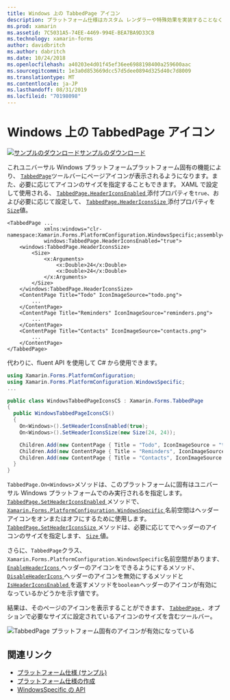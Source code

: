 ```yaml
---
title: Windows 上の TabbedPage アイコン
description: プラットフォーム仕様はカスタム レンダラーや特殊効果を実装することなく、特定のプラットフォームでのみ利用できる機能の使用を可能にします。 この記事では、TabbedPage ツールバーにページアイコンを表示できるようにする、Windows プラットフォーム固有のを使用する方法について説明します。
ms.prod: xamarin
ms.assetid: 7C5031A5-74EE-4469-994E-BEA7BA9D33CB
ms.technology: xamarin-forms
author: davidbritch
ms.author: dabritch
ms.date: 10/24/2018
ms.openlocfilehash: a40203e4d01f45ef36ee6988198400a259600aac
ms.sourcegitcommit: 1e3a0d853669dcc57d5dee0894d325d40c7d8009
ms.translationtype: MT
ms.contentlocale: ja-JP
ms.lasthandoff: 08/31/2019
ms.locfileid: "70198098"
---
```

# <a name="tabbedpage-icons-on-windows"></a>Windows 上の TabbedPage アイコン

[![サンプルのダウンロード](~/media/shared/download.png)サンプルのダウンロード](https://docs.microsoft.com/samples/xamarin/xamarin-forms-samples/userinterface-platformspecifics)

これユニバーサル Windows プラットフォームプラットフォーム固有の機能により、 [`TabbedPage`](xref:Xamarin.Forms.TabbedPage)ツールバーにページアイコンが表示されるようになります。また、必要に応じてアイコンのサイズを指定することもできます。 XAML で設定して使用される、 [ `TabbedPage.HeaderIconsEnabled` ](xref:Xamarin.Forms.PlatformConfiguration.WindowsSpecific.TabbedPage.HeaderIconsEnabledProperty)添付プロパティを`true`、および必要に応じて設定して、 [ `TabbedPage.HeaderIconsSize` ](xref:Xamarin.Forms.PlatformConfiguration.WindowsSpecific.TabbedPage.HeaderIconsSizeProperty)添付プロパティを[ `Size`](xref:Xamarin.Forms.Size)値。

```xaml
<TabbedPage ...
            xmlns:windows="clr-namespace:Xamarin.Forms.PlatformConfiguration.WindowsSpecific;assembly=Xamarin.Forms.Core"
            windows:TabbedPage.HeaderIconsEnabled="true">
    <windows:TabbedPage.HeaderIconsSize>
        <Size>
            <x:Arguments>
                <x:Double>24</x:Double>
                <x:Double>24</x:Double>
            </x:Arguments>
        </Size>
    </windows:TabbedPage.HeaderIconsSize>
    <ContentPage Title="Todo" IconImageSource="todo.png">
        ...
    </ContentPage>
    <ContentPage Title="Reminders" IconImageSource="reminders.png">
        ...
    </ContentPage>
    <ContentPage Title="Contacts" IconImageSource="contacts.png">
        ...
    </ContentPage>
</TabbedPage>
```

代わりに、fluent API を使用して C# から使用できます。

```csharp
using Xamarin.Forms.PlatformConfiguration;
using Xamarin.Forms.PlatformConfiguration.WindowsSpecific;
...

public class WindowsTabbedPageIconsCS : Xamarin.Forms.TabbedPage
{
  public WindowsTabbedPageIconsCS()
  {
    On<Windows>().SetHeaderIconsEnabled(true);
    On<Windows>().SetHeaderIconsSize(new Size(24, 24));

    Children.Add(new ContentPage { Title = "Todo", IconImageSource = "todo.png" });
    Children.Add(new ContentPage { Title = "Reminders", IconImageSource = "reminders.png" });
    Children.Add(new ContentPage { Title = "Contacts", IconImageSource = "contacts.png" });
  }
}
```

`TabbedPage.On<Windows>`メソッドは、このプラットフォームに固有はユニバーサル Windows プラットフォームでのみ実行されるを指定します。 [ `TabbedPage.SetHeaderIconsEnabled` ](xref:Xamarin.Forms.PlatformConfiguration.WindowsSpecific.TabbedPage.SetHeaderIconsEnabled(Xamarin.Forms.IPlatformElementConfiguration{Xamarin.Forms.PlatformConfiguration.Windows,Xamarin.Forms.TabbedPage},System.Boolean))メソッドで、 [ `Xamarin.Forms.PlatformConfiguration.WindowsSpecific` ](xref:Xamarin.Forms.PlatformConfiguration.WindowsSpecific)名前空間はヘッダー アイコンをオンまたはオフにするために使用します。 [ `TabbedPage.SetHeaderIconsSize` ](xref:Xamarin.Forms.PlatformConfiguration.WindowsSpecific.TabbedPage.SetHeaderIconsSize(Xamarin.Forms.IPlatformElementConfiguration{Xamarin.Forms.PlatformConfiguration.Windows,Xamarin.Forms.TabbedPage},Xamarin.Forms.Size))メソッドは、必要に応じてでヘッダーのアイコンのサイズを指定します、 [ `Size` ](xref:Xamarin.Forms.Size)値。

さらに、`TabbedPage`クラス、`Xamarin.Forms.PlatformConfiguration.WindowsSpecific`名前空間があります、 [ `EnableHeaderIcons` ](xref:Xamarin.Forms.PlatformConfiguration.WindowsSpecific.TabbedPage.EnableHeaderIcons*)ヘッダーのアイコンをできるようにするメソッド、 [ `DisableHeaderIcons` ](xref:Xamarin.Forms.PlatformConfiguration.WindowsSpecific.TabbedPage.DisableHeaderIcons*)ヘッダーのアイコンを無効にするメソッドと[ `IsHeaderIconsEnabled` ](xref:Xamarin.Forms.PlatformConfiguration.WindowsSpecific.TabbedPage.IsHeaderIconsEnabled*)を返すメソッドを`boolean`ヘッダーのアイコンが有効になっているかどうかを示す値です。

結果は、そのページのアイコンを表示することができます、 [ `TabbedPage` ](xref:Xamarin.Forms.TabbedPage) 、オプションで必要なサイズに設定されているアイコンのサイズを含むツールバー。

![TabbedPage プラットフォーム固有のアイコンが有効になっている](tabbedpage-icons-images/tabbedpage-icons.png "TabbedPage プラットフォーム固有のアイコンが有効になっています。")

## <a name="related-links"></a>関連リンク

- [プラットフォーム仕様 (サンプル)](https://docs.microsoft.com/samples/xamarin/xamarin-forms-samples/userinterface-platformspecifics)
- [プラットフォーム仕様の作成](~/xamarin-forms/platform/platform-specifics/index.md#creating-platform-specifics)
- [WindowsSpecific の API](xref:Xamarin.Forms.PlatformConfiguration.WindowsSpecific)
